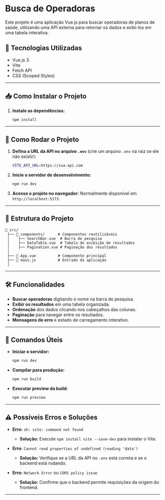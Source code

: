 # Busca de Operadoras

Este projeto é uma aplicação Vue.js para buscar operadoras de planos de saúde, utilizando uma API externa para retornar os dados e exibi-los em uma tabela interativa.

## 📌 Tecnologias Utilizadas
- Vue.js 3
- Vite
- Fetch API
- CSS (Scoped Styles)

---

## 📥 Como Instalar o Projeto

1. **Instale as dependências:**
   ```sh
   npm install
   ```

---

## 🚀 Como Rodar o Projeto

1. **Defina a URL da API no arquivo `.env`** (crie um arquivo `.env` na raiz se ele não existir):
   ```sh
   VITE_API_URL=https://sua-api.com
   ```

2. **Inicie o servidor de desenvolvimento:**
   ```sh
   npm run dev
   ```

3. **Acesse o projeto no navegador:**
   Normalmente disponível em `http://localhost:5173`.

---

## 📂 Estrutura do Projeto

```
📁 src/
 ├── 📁 components/      # Componentes reutilizáveis
 │    ├── SearchBar.vue  # Barra de pesquisa
 │    ├── DataTable.vue  # Tabela de exibição de resultados
 │    ├── Pagination.vue # Paginação dos resultados
 │
 ├── 📄 App.vue          # Componente principal
 ├── 📄 main.js          # Entrada da aplicação
 │
```

---

## 🛠 Funcionalidades

- **Buscar operadoras** digitando o nome na barra de pesquisa.
- **Exibir os resultados** em uma tabela organizada.
- **Ordenação** dos dados clicando nos cabeçalhos das colunas.
- **Paginação** para navegar entre os resultados.
- **Mensagens de erro** e estado de carregamento interativo.

---

## 📌 Comandos Úteis

- **Iniciar o servidor:**
  ```sh
  npm run dev
  ```
- **Compilar para produção:**
  ```sh
  npm run build
  ```
- **Executar preview da build:**
  ```sh
  npm run preview
  ```

---

## ⚠️ Possíveis Erros e Soluções

- **Erro:** `sh: vite: command not found`
  - **Solução:** Execute `npm install vite --save-dev` para instalar o Vite.

- **Erro:** `Cannot read properties of undefined (reading 'data')`
  - **Solução:** Verifique se a URL da API no `.env` está correta e se o backend está rodando.

- **Erro:** `Network Error` ou `CORS policy issue`
  - **Solução:** Confirme que o backend permite requisições da origem do frontend.

---
